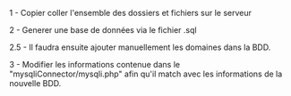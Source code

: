 1 - Copier coller l'ensemble des dossiers et fichiers sur le serveur

2 - Generer une base de données via le fichier .sql

2.5 - Il faudra ensuite ajouter manuellement les domaines dans la BDD.

3 - Modifier les informations contenue dans le "mysqliConnector/mysqli.php" afin qu'il match avec les informations de la nouvelle BDD.

